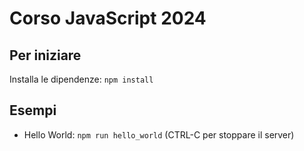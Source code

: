 # Corso JavaScript 2024

## Per iniziare

Installa le dipendenze: `npm install`

## Esempi

- Hello World: `npm run hello_world` (CTRL-C per stoppare il server)

